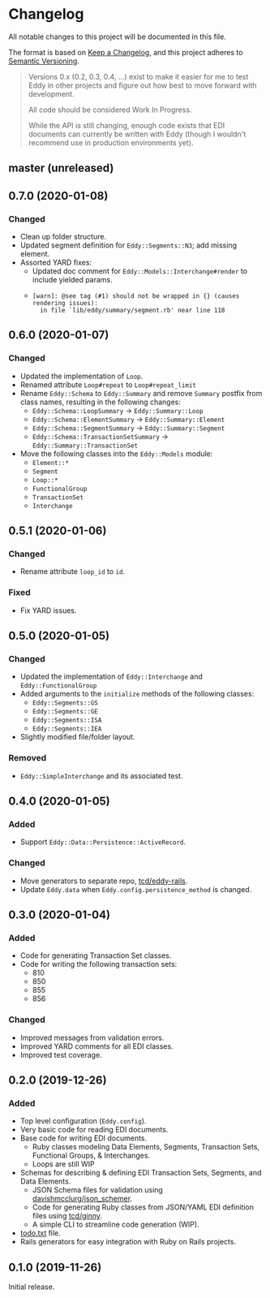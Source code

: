 # Changelog

All notable changes to this project will be documented in this file.

The format is based on [Keep a Changelog](https://keepachangelog.com/en/1.0.0/),
and this project adheres to [Semantic Versioning](https://semver.org/spec/v2.0.0.html).

> Versions 0.x (0.2, 0.3, 0.4, ...) exist to make it easier for me to test Eddy in other projects and figure out how best to move forward with development.
> 
> All code should be considered Work In Progress.
> 
> While the API is still changing, enough code exists that EDI documents can currently be written with Eddy (though I wouldn't recommend use in production environments yet).

## master (unreleased)

## 0.7.0 (2020-01-08)

### Changed

- Clean up folder structure.
- Updated segment definition for `Eddy::Segments::N3`; add missing element.
- Assorted YARD fixes:
    - Updated doc comment for `Eddy::Models::Interchange#render` to include yielded params.
    - ```
      [warn]: @see tag (#1) should not be wrapped in {} (causes rendering issues): 
        in file `lib/eddy/summary/segment.rb' near line 118
      ```

## 0.6.0 (2020-01-07)

### Changed

- Updated the implementation of `Loop`.
- Renamed attribute `Loop#repeat` to `Loop#repeat_limit`
- Rename `Eddy::Schema` to `Eddy::Summary` and remove `Summary` postfix from class names, resulting in the following changes:
    - `Eddy::Schema::LoopSummary` -> `Eddy::Summary::Loop`
    - `Eddy::Schema::ElementSummary` -> `Eddy::Summary::Element`
    - `Eddy::Schema::SegmentSummary` -> `Eddy::Summary::Segment`
    - `Eddy::Schema::TransactionSetSummary` -> `Eddy::Summary::TransactionSet`
- Move the following classes into the `Eddy::Models` module:
    - `Element::*`
    - `Segment`
    - `Loop::*`
    - `FunctionalGroup`
    - `TransactionSet`
    - `Interchange`

## 0.5.1 (2020-01-06)

### Changed

- Rename attribute `loop_id` to `id`.

### Fixed

- Fix YARD issues.

## 0.5.0 (2020-01-05)

### Changed

- Updated the implementation of `Eddy::Interchange` and `Eddy::FunctionalGroup`
- Added arguments to the `initialize` methods of the following classes:
    - `Eddy::Segments::GS`
    - `Eddy::Segments::GE`
    - `Eddy::Segments::ISA`
    - `Eddy::Segments::IEA`
- Slightly modified file/folder layout.

### Removed

- `Eddy::SimpleInterchange` and its associated test.

## 0.4.0 (2020-01-05)

### Added

- Support `Eddy::Data::Persistence::ActiveRecord`.

### Changed

- Move generators to separate repo, [tcd/eddy-rails](https://github.com/tcd/eddy-rails).
- Update `Eddy.data` when `Eddy.config.persistence_method` is changed.

## 0.3.0 (2020-01-04)

### Added

- Code for generating Transaction Set classes.
- Code for writing the following transaction sets:
    - 810
    - 850
    - 855
    - 856

### Changed

- Improved messages from validation errors.
- Improved YARD comments for all EDI classes.
- Improved test coverage.

## 0.2.0 (2019-12-26)

### Added

- Top level configuration (`Eddy.config`).
- Very basic code for reading EDI documents.
- Base code for writing EDI documents.
    - Ruby classes modeling Data Elements, Segments, Transaction Sets, Functional Groups, & Interchanges.
    - Loops are still WIP
- Schemas for describing & defining EDI Transaction Sets, Segments, and Data Elements.
    - JSON Schema files for validation using [davishmcclurg/json_schemer](https://github.com/davishmcclurg/json_schemer).
    - Code for generating Ruby classes from JSON/YAML EDI definition files using [tcd/ginny](https://github.com/tcd/ginny).
    - A simple CLI to streamline code generation (WIP).
- [todo.txt](https://github.com/todotxt/todo.txt) file.
- Rails generators for easy integration with Ruby on Rails projects.

## 0.1.0 (2019-11-26)

Initial release.
